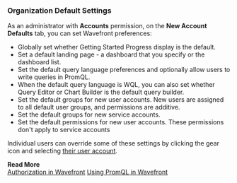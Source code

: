 ### Organization Default Settings

As an administrator with **Accounts** permission, on the **New Account Defaults** tab, you can set Wavefront preferences:

* Globally set whether Getting Started Progress display is the default. 
* Set a default landing page - a dashboard that you specify or the dashboard list. 
* Set the default query language preferences and optionally allow users to write queries in PromQL. 
* When the default query language is WQL, you can also set whether Query Editor or Chart Builder is the default query builder. 
* Set the default groups for new user accounts. New users are assigned to all default user groups, and permissions are additive.
* Set the default groups for new service accounts. 
* Set the default permissions for new user accounts. These permissions don't apply to service accounts

Individual users can override some of these settings by clicking the gear icon and selecting [their user account](https://docs.wavefront.com/users_account_managing.html).

**Read More**<br/>
[Authorization in Wavefront](https://docs.wavefront.com/authorization.html)
[Using PromQL in Wavefront](http://docs.wavefront.com/wavefront_prometheus.html)
